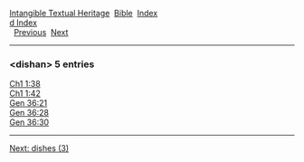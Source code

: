 [Intangible Textual Heritage](../../index)  [Bible](../index) 
[Index](index)   
[d Index](_d_)  
  [Previous](c03218)  [Next](c03220) 

------------------------------------------------------------------------

### &lt;dishan&gt; 5 entries

[Ch1 1:38](../kjv/ch1001.htm#038)  
[Ch1 1:42](../kjv/ch1001.htm#042)  
[Gen 36:21](../kjv/gen036.htm#021)  
[Gen 36:28](../kjv/gen036.htm#028)  
[Gen 36:30](../kjv/gen036.htm#030)  

------------------------------------------------------------------------

[Next: dishes (3)](c03220)
